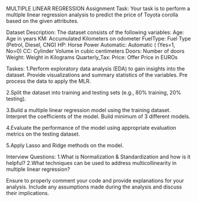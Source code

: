 MULTIPLE LINEAR REGRESSION
Assignment Task:
Your task is to perform a multiple linear regression analysis to predict the price of Toyota corolla based on the given attributes.

Dataset Description:
The dataset consists of the following variables:
Age: Age in years
KM: Accumulated Kilometers on odometer
FuelType: Fuel Type (Petrol, Diesel, CNG)
HP: Horse Power
Automatic: Automatic ( (Yes=1, No=0)
CC: Cylinder Volume in cubic centimeters
Doors: Number of doors
Weight: Weight in Kilograms
Quarterly_Tax: 
Price: Offer Price in EUROs

Taskes:
1.Perform exploratory data analysis (EDA) to gain insights into the dataset. Provide visualizations and summary statistics of the variables. Pre process the data to apply the MLR.

2.Split the dataset into training and testing sets (e.g., 80% training, 20% testing).

3.Build a multiple linear regression model using the training dataset. Interpret the coefficients of the model. Build minimum of 3 different models.

4.Evaluate the performance of the model using appropriate evaluation metrics on the testing dataset.

5.Apply Lasso and Ridge methods on the model.

Interview Questions:
1.What is Normalization & Standardization and how is it helpful?
2.What techniques can be used to address multicollinearity in multiple linear regression?


Ensure to properly comment your code and provide explanations for your analysis.
Include any assumptions made during the analysis and discuss their implications.

